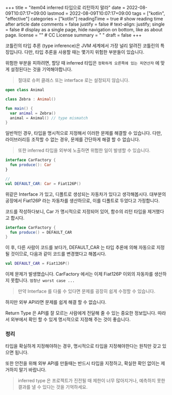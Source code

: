 +++
title = "item04 inferred 타입으로 리턴하지 말라"
date = 2022-08-09T10:07:17+09:00
lastmod = 2022-08-09T10:07:17+09:00
tags = ["kotlin", "effective"]
categories = ["kotlin"]
readingTime = true # show reading time after article date
comments = false
justify = false # text-align: justify;
single = false # display as a single page, hide navigation on bottom, like as about page.
license = "" # CC License
summary = " "
draft = false
+++

코틀린의 타입 추론 (type inference)은 JVM 세계에서 가장 널리 알려진 코틀린의 특징입니다.
다만, 타입 추론을 사용할 때는 몇가지 위험한 부분들이 있습니다.

위험한 부분을 피하려면, 할당 때 inferred 타입은 `정확하게 오른쪽에 있는 피연산자` 에 맞게 설정된다는 것을 기억해야합니다.

> 절대로 슈퍼 클래스 또는 interface 로는 설정되지 않습니다.

```kotlin
open class Animal

class Zebra : Animal()

fun main() {
  var animal = Zebra()
  animal = Animal() // type mismatch
}
```

일반적인 경우, 타입을 명시적으로 지정해서 이러한 문제를 해결할 수 있습니다.
다만, 라이브러리등 조작할 수 없는 경우, 문제를 간단하게 해결 할 수 없습니다.

> 또한 inferred 타입을 외부에 노출하면 위험한 일이 발생할 수 있습니다.

```kotlin
interface CarFactory {
  fun produce(): Car
}

//
val DEFAULT_CAR: Car = Fiat126P()
```

위같은 Interface 가 있고, 디폴트로 생성되는 자동차가 있다고 생각해봅시다.
대부분의 공장에서 Fiat126P 라는 자동차를 생산하므로, 이를 디폴트로 두었다고 가정합니다.

코드를 작성하다보니, Car 가 명시적으로 지정되어 있어, 함수의 리턴 타입을 제거했다고 합시다.

```kotlin
interface CarFactory {
  fun produce() = DEFAULT_CAR
}
```

이 후, 다른 사람이 코드를 보다가, DEFAULT_CAR 는 타입 추론에 의해 자동으로 지정 될 것이므로, 다음과 같이 코드를 변경했다고 해봅시다.

```kotlin
val DEFAULT_CAR = Fiat126P()
```

이제 문제가 발생했습니다.
CarFactory 에서는 이제 Fiat126P 이외의 자동차를 생산하지 못합니다. `엄청난 worst case ...`

> 만약 Interface 를 다룰 수 있다면 문제를 굉장히 쉽게 수정할 수 있습니다.

하지만 외부 API라면 문제를 쉽게 해결 할 수 없습니다.

Return Type 은 API를 잘 모르는 사람에게 전달해 줄 수 있는 중요한 정보입니다.
따라서 외부에서 확인 할 수 있게 명시적으로 지정해 주는 것이 좋습니다.

### 정리

타입을 확실하게 지정해야하는 경우, 명시적으로 타입을 지정해야한다는 원칙만 갖고 있으면 됩니다.

또한 안전을 위해 외부 API를 만들때는 반드시 타입을 지정하고, 확실한 확인 없이는 제거하지 말기 바랍니다.

> inferred type 은 프로젝트가 진전될 때 제한이 너무 많아지거나, 예측하지 못한 결과를 낼 수 있다는 것을 기억하세요.
